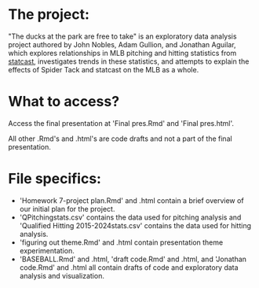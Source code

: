 # The project:
"The ducks at the park are free to take" is an exploratory data analysis project authored by John Nobles, Adam Gullion, and Jonathan Aguilar, which explores relationships in MLB pitching and hitting statistics from [statcast](https://baseballsavant.mlb.com/), investigates trends in these statistics, and attempts to explain the effects of Spider Tack and statcast on the MLB as a whole.

# What to access?
Access the final presentation at 'Final pres.Rmd' and 'Final pres.html'.

All other .Rmd's and .html's are code drafts and not a part of the final presentation.

# File specifics:
- 'Homework 7-project plan.Rmd' and .html contain a brief overview of our initial plan for the project.
- 'QPitchingstats.csv' contains the data used for pitching analysis and 'Qualified Hitting 2015-2024stats.csv' contains the data used for hitting analysis.
- 'figuring out theme.Rmd' and .html contain presentation theme experimentation.
- 'BASEBALL.Rmd' and .html, 'draft code.Rmd' and .html, and 'Jonathan code.Rmd' and .html all contain drafts of code and exploratory data analysis and visualization. 
